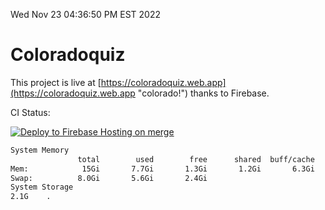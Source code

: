 Wed Nov 23 04:36:50 PM EST 2022

# Coloradoquiz


This project is live at [https://coloradoquiz.web.app](https://coloradoquiz.web.app "colorado!") thanks to Firebase.

CI Status: 

[![Deploy to Firebase Hosting on merge](https://github.com/teamkushal/coloradoquiz/actions/workflows/firebase-hosting-merge.yml/badge.svg)](https://github.com/teamkushal/coloradoquiz/actions/workflows/firebase-hosting-merge.yml)

```bash
System Memory
               total        used        free      shared  buff/cache   available
Mem:            15Gi       7.7Gi       1.3Gi       1.2Gi       6.3Gi       6.1Gi
Swap:          8.0Gi       5.6Gi       2.4Gi
System Storage
2.1G	.
